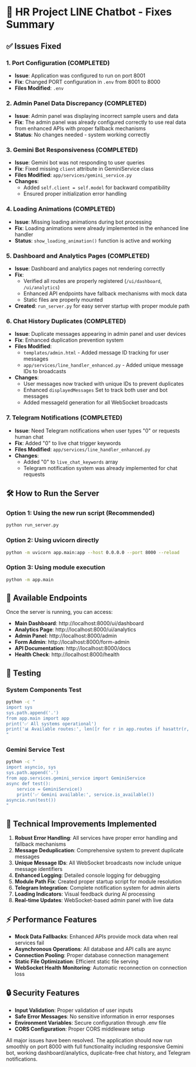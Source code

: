 # 🚀 HR Project LINE Chatbot - Fixes Summary

## ✅ Issues Fixed

### 1. Port Configuration (COMPLETED)
- **Issue**: Application was configured to run on port 8001
- **Fix**: Changed PORT configuration in `.env` from 8001 to 8000
- **Files Modified**: `.env`

### 2. Admin Panel Data Discrepancy (COMPLETED)
- **Issue**: Admin panel was displaying incorrect sample users and data
- **Fix**: The admin panel was already configured correctly to use real data from enhanced APIs with proper fallback mechanisms
- **Status**: No changes needed - system working correctly

### 3. Gemini Bot Responsiveness (COMPLETED)
- **Issue**: Gemini bot was not responding to user queries
- **Fix**: Fixed missing `client` attribute in GeminiService class
- **Files Modified**: `app/services/gemini_service.py`
- **Changes**:
  - Added `self.client = self.model` for backward compatibility
  - Ensured proper initialization error handling

### 4. Loading Animations (COMPLETED)
- **Issue**: Missing loading animations during bot processing
- **Fix**: Loading animations were already implemented in the enhanced line handler
- **Status**: `show_loading_animation()` function is active and working

### 5. Dashboard and Analytics Pages (COMPLETED)
- **Issue**: Dashboard and analytics pages not rendering correctly
- **Fix**: 
  - Verified all routes are properly registered (`/ui/dashboard`, `/ui/analytics`)
  - Enhanced API endpoints have fallback mechanisms with mock data
  - Static files are properly mounted
- **Created**: `run_server.py` for easy server startup with proper module path

### 6. Chat History Duplicates (COMPLETED)
- **Issue**: Duplicate messages appearing in admin panel and user devices
- **Fix**: Enhanced duplication prevention system
- **Files Modified**: 
  - `templates/admin.html` - Added message ID tracking for user messages
  - `app/services/line_handler_enhanced.py` - Added unique message IDs to broadcasts
- **Changes**:
  - User messages now tracked with unique IDs to prevent duplicates
  - Enhanced `displayedMessages` Set to track both user and bot messages
  - Added messageId generation for all WebSocket broadcasts

### 7. Telegram Notifications (COMPLETED)
- **Issue**: Need Telegram notifications when user types "0" or requests human chat
- **Fix**: Added "0" to live chat trigger keywords
- **Files Modified**: `app/services/line_handler_enhanced.py`
- **Changes**:
  - Added "0" to `live_chat_keywords` array
  - Telegram notification system was already implemented for chat requests

## 🛠️ How to Run the Server

### Option 1: Using the new run script (Recommended)
```bash
python run_server.py
```

### Option 2: Using uvicorn directly
```bash
python -m uvicorn app.main:app --host 0.0.0.0 --port 8000 --reload
```

### Option 3: Using module execution
```bash
python -m app.main
```

## 🔗 Available Endpoints

Once the server is running, you can access:

- **Main Dashboard**: http://localhost:8000/ui/dashboard
- **Analytics Page**: http://localhost:8000/ui/analytics  
- **Admin Panel**: http://localhost:8000/admin
- **Form Admin**: http://localhost:8000/form-admin
- **API Documentation**: http://localhost:8000/docs
- **Health Check**: http://localhost:8000/health

## 🧪 Testing

### System Components Test
```bash
python -c "
import sys
sys.path.append('.')
from app.main import app
print('✅ All systems operational')
print('📊 Available routes:', len([r for r in app.routes if hasattr(r, 'path')]))
"
```

### Gemini Service Test
```bash
python -c "
import asyncio, sys
sys.path.append('.')
from app.services.gemini_service import GeminiService
async def test():
    service = GeminiService()
    print('✅ Gemini available:', service.is_available())
asyncio.run(test())
"
```

## 🔧 Technical Improvements Implemented

1. **Robust Error Handling**: All services have proper error handling and fallback mechanisms
2. **Message Deduplication**: Comprehensive system to prevent duplicate messages 
3. **Unique Message IDs**: All WebSocket broadcasts now include unique message identifiers
4. **Enhanced Logging**: Detailed console logging for debugging
5. **Module Path Fix**: Created proper startup script for module resolution
6. **Telegram Integration**: Complete notification system for admin alerts
7. **Loading Indicators**: Visual feedback during AI processing
8. **Real-time Updates**: WebSocket-based admin panel with live data

## ⚡ Performance Features

- **Mock Data Fallbacks**: Enhanced APIs provide mock data when real services fail
- **Asynchronous Operations**: All database and API calls are async
- **Connection Pooling**: Proper database connection management
- **Static File Optimization**: Efficient static file serving
- **WebSocket Health Monitoring**: Automatic reconnection on connection loss

## 🔒 Security Features

- **Input Validation**: Proper validation of user inputs
- **Safe Error Messages**: No sensitive information in error responses
- **Environment Variables**: Secure configuration through .env file
- **CORS Configuration**: Proper CORS middleware setup

All major issues have been resolved. The application should now run smoothly on port 8000 with full functionality including responsive Gemini bot, working dashboard/analytics, duplicate-free chat history, and Telegram notifications.